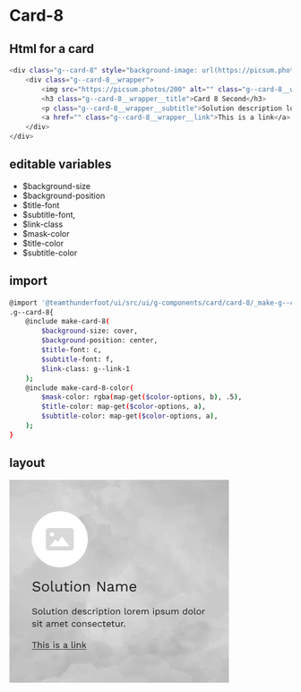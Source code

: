 # Card-8

## Html for a card

```sh
<div class="g--card-8" style="background-image: url(https://picsum.photos/600/800);">
    <div class="g--card-8__wrapper">
        <img src="https://picsum.photos/200" alt="" class="g--card-8__wrapper__media">
        <h3 class="g--card-8__wrapper__title">Card 8 Second</h3>
        <p class="g--card-8__wrapper__subtitle">Solution description lorem ipsum dolor sit amet consectetur.</p>
        <a href="" class="g--card-8__wrapper__link">This is a link</a>
    </div>
</div>
```

## editable variables
- $background-size
- $background-position
- $title-font
- $subtitle-font,
- $link-class
- $mask-color
- $title-color
- $subtitle-color

## import
```sh
@import '@teamthunderfoot/ui/src/ui/g-components/card/card-8/_make-g--card-8';
.g--card-8{
    @include make-card-8(
        $background-size: cover,
        $background-position: center,
        $title-font: c,
        $subtitle-font: f,
        $link-class: g--link-1
    );
    @include make-card-8-color(
        $mask-color: rgba(map-get($color-options, b), .5),
        $title-color: map-get($color-options, a),
        $subtitle-color: map-get($color-options, a),
    );
}
```

## layout
![alt text][card-8]

[card-8]: /src/img/global-components/card/card-8.png 